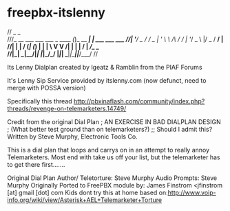 freepbx-itslenny
===================
//                                  _          _               
///_ __ ___  ___ ___  _ ____      _(_)_ __ ___| | ___  ___ ___ 
//| '__/ _ \/ __/ _ \| '_ \ \ /\ / / | '__/ _ \ |/ _ \/ __/ __|
//| | |  __/ (_| (_) | | | \ V  V /| | | |  __/ |  __/\__ \__ \
//|_|  \___|\___\___/|_| |_|\_/\_/ |_|_|  \___|_|\___||___/___/
//   

Its Lenny Dialplan created by lgeatz & Ramblin from the PIAF Forums

It's Lenny Sip Service provided by itslenny.com (now defunct, need to merge with POSSA version)

Specifically this thread
http://pbxinaflash.com/community/index.php?threads/revenge-on-telemarketers.14749/

Credit from the original Dial Plan
; AN EXERCISE IN BAD DIALPLAN DESIGN
; (What better test ground than on telemarketers?)
;; Should I admit this? Written by Steve Murphy, Electronic Tools Co. 

This is a dial plan that loops and carrys on in an attempt to really annoy Telemarketers. Most end with take us off your list, but the telemarketer has to get there first.......

Original Dial Plan Author/ Teletorture: Steve Murphy 
Audio Prompts: Steve Murphy
Originally Ported to FreePBX module by: James Finstrom <jfinstrom [at] gmail [dot] com
Kids dont try this at home
based on:http://www.voip-info.org/wiki/view/Asterisk+AEL+Telemarketer+Torture